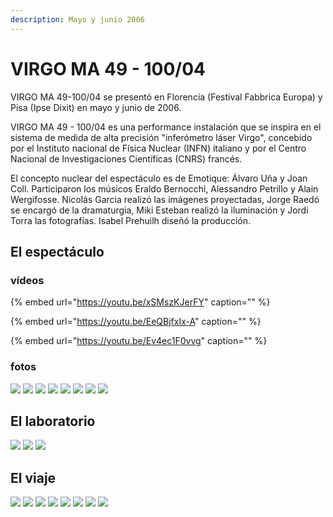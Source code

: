 ```yaml
---
description: Mayo y junio 2006
---
```


# VIRGO MA 49 - 100/04

VIRGO MA 49-100/04 se presentó en Florencia \(Festival Fabbrica Europa\) y Pisa \(Ipse Dixit\) en mayo y junio de 2006.

VIRGO MA 49 - 100/04 es una performance instalación que se inspira en el sistema de medida de alta precisión "inferómetro láser Virgo", concebido por el Instituto nacional de Física Nuclear \(INFN\) italiano y por el Centro Nacional de Investigaciones Científicas \(CNRS\) francés.

El concepto nuclear del espectáculo es de Emotique: Álvaro Uña y Joan Coll. Participaron los músicos Eraldo Bernocchi, Alessandro Petrillo y Alain Wergifosse. Nicolás Garcia realizó las imágenes proyectadas, Jorge Raedó se encargó de la dramaturgia, Miki Esteban realizó la iluminación y Jordi Torra las fotografías. Isabel Prehuilh diseñó la producción.

## El espectáculo

### vídeos

{% embed url="https://youtu.be/xSMszKJerFY" caption="" %}

{% embed url="https://youtu.be/EeQBjfxIx-A" caption="" %}

{% embed url="https://youtu.be/Ev4ec1F0vvg" caption="" %}

### fotos

![](../../../.gitbook/assets/ca-2006-05-virgo-2-.jpg) ![](../../../.gitbook/assets/ca-2006-05-virgo-3-.jpg) ![](../../../.gitbook/assets/ca-2006-05-virgo-4-.jpg) ![](../../../.gitbook/assets/ca-2006-05-virgo-5-.jpg) ![](../../../.gitbook/assets/ca-2006-05-virgo-6-.jpg) ![](../../../.gitbook/assets/ca-2006-05-virgo-7-.jpg) ![](../../../.gitbook/assets/ca-2006-05-virgo-8-.jpg) ![](../../../.gitbook/assets/ca-2006-05-virgo-9-.jpg)

## El laboratorio

![](../../../.gitbook/assets/ca-2006-05-virgo-19-.jpg) ![](../../../.gitbook/assets/ca-2006-05-virgo-18-.jpg) ![](../../../.gitbook/assets/ca-2006-05-virgo-1-.jpg)

## El viaje

![](../../../.gitbook/assets/ca-2006-05-virgo-11-.jpg) ![](../../../.gitbook/assets/ca-2006-05-virgo-12-.jpg) ![](../../../.gitbook/assets/ca-2006-05-virgo-13-.jpg) ![](../../../.gitbook/assets/ca-2006-05-virgo-14-.jpg) ![](../../../.gitbook/assets/ca-2006-05-virgo-15-.jpg) ![](../../../.gitbook/assets/ca-2006-05-virgo-16-.jpg) ![](../../../.gitbook/assets/ca-2006-05-virgo-17-.jpg) ![](../../../.gitbook/assets/ca-2006-05-virgo-10-.jpg)

